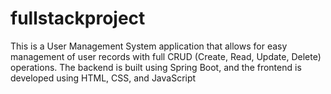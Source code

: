 # fullstackproject
This is a User Management System application that allows for easy management of user records with full CRUD (Create, Read, Update, Delete) operations. The backend is built using Spring Boot, and the frontend is developed using HTML, CSS, and JavaScript 
